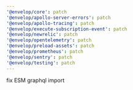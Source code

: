 ```yaml
---
'@envelop/core': patch
'@envelop/apollo-server-errors': patch
'@envelop/apollo-tracing': patch
'@envelop/execute-subscription-event': patch
'@envelop/newrelic': patch
'@envelop/opentelemetry': patch
'@envelop/preload-assets': patch
'@envelop/prometheus': patch
'@envelop/sentry': patch
'@envelop/testing': patch
---
```


fix ESM graphql import
